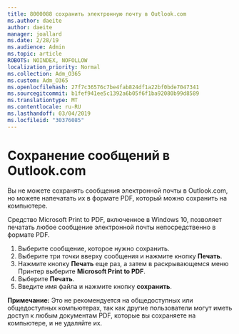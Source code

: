 ```yaml
---
title: 8000088 сохранить электронную почту в Outlook.com
ms.author: daeite
author: daeite
manager: joallard
ms.date: 2/28/19
ms.audience: Admin
ms.topic: article
ROBOTS: NOINDEX, NOFOLLOW
localization_priority: Normal
ms.collection: Adm_O365
ms.custom: Adm_O365
ms.openlocfilehash: 27f7c36576c7be4fab824df1a22bf0bde7047341
ms.sourcegitcommit: b1fef941ee5c1392a6b05f6f1ba92080b99d8589
ms.translationtype: MT
ms.contentlocale: ru-RU
ms.lasthandoff: 03/04/2019
ms.locfileid: "30376085"
---
```

# <a name="saving-messages-in-outlookcom"></a>Сохранение сообщений в Outlook.com

Вы не можете сохранять сообщения электронной почты в Outlook.com, но можете напечатать их в формате PDF, который можно сохранить на компьютере.

Средство Microsoft Print to PDF, включенное в Windows 10, позволяет печатать любое сообщение электронной почты непосредственно в формате PDF.

1. Выберите сообщение, которое нужно сохранить.
2. Выберите три точки вверху сообщения и нажмите кнопку **Печать**.
3. Нажмите кнопку **Печать** еще раз, а затем в раскрывающемся меню Принтер выберите **Microsoft Print to PDF**.
4. Выберите **Печать**.
5. Введите имя файла и нажмите кнопку **сохранить**.

**Примечание:** Это не рекомендуется на общедоступных или общедоступных компьютерах, так как другие пользователи могут иметь доступ к любым документам PDF, которые вы сохраняете на компьютере, и не удаляйте их.